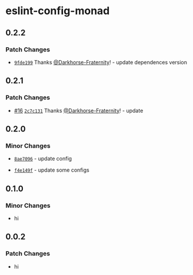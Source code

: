 # eslint-config-monad

## 0.2.2

### Patch Changes

- [`9fde199`](https://github.com/Darkhorse-Fraternity/monad-stack/commit/9fde199bf657ce0095c9da6b4f9047504452f0fe) Thanks [@Darkhorse-Fraternity](https://github.com/Darkhorse-Fraternity)! - update dependences version

## 0.2.1

### Patch Changes

- [#16](https://github.com/Darkhorse-Fraternity/monad-stack/pull/16) [`2c7c131`](https://github.com/Darkhorse-Fraternity/monad-stack/commit/2c7c131f88a141e06a8372b341d9aa1c44e7e7a4) Thanks [@Darkhorse-Fraternity](https://github.com/Darkhorse-Fraternity)! - update

## 0.2.0

### Minor Changes

- [`8ae7096`](https://github.com/Darkhorse-Fraternity/monad-stack/commit/8ae7096e56ed0ce5f119e7df3d746d26ac144e65) - update config

- [`f4e149f`](https://github.com/Darkhorse-Fraternity/monad-stack/commit/f4e149f68854e67199679a9faddab8c373265651) - update some configs

## 0.1.0

### Minor Changes

- hi

## 0.0.2

### Patch Changes

- hi
